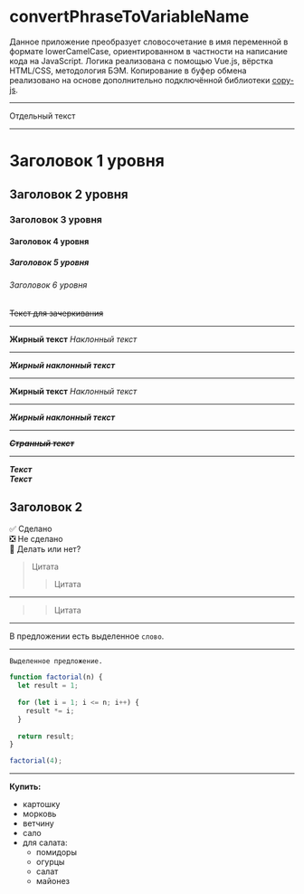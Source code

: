 # convertPhraseToVariableName
Данное приложение преобразует словосочетание в имя переменной в формате lowerCamelCase, ориентированном в частности на написание кода на JavaScript. Логика реализована с помощью Vue.js, вёрстка HTML/CSS, методология БЭМ. Копирование в буфер обмена реализовано на основе дополнительно подключённой библиотеки [copy-js](https://www.npmjs.com/package/copy-js).


____
Отдельный текст
____

# Заголовок 1 уровня
## Заголовок 2 уровня
### Заголовок 3 уровня
#### Заголовок 4 уровня
##### Заголовок 5 уровня
###### Заголовок 6 уровня
~~Текст для зачеркивания~~
____
**Жирный текст**
*Наклонный текст*
____
***Жирный наклонный текст***
____
__Жирный текст__
_Наклонный текст_
____
___Жирный наклонный текст___
____
__*~~Странный текст~~*__
____
**_Текст_**    
*__Текст__*

Заголовок 2
--

:white_check_mark: Сделано    
:negative_squared_cross_mark: Не сделано    
:black_square_button: Делать или нет?

> Цитата
> > Цитата
____
> > Цитата
____
В предложении есть выделенное `слово`.
____

```
Выделенное предложение.
```

```javascript
function factorial(n) {
  let result = 1;
  
  for (let i = 1; i <= n; i++) {
    result *= i;
  }
  
  return result;
}

factorial(4);
```
____
__Купить:__
+ картошку
+ морковь
+ ветчину
+ сало
+ для салата:
    + помидоры
    + огурцы
    + салат
    + майонез
